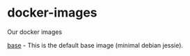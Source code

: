 docker-images
=============

Our docker images

[base](docker-base) - This is the default base image (minimal debian jessie).

